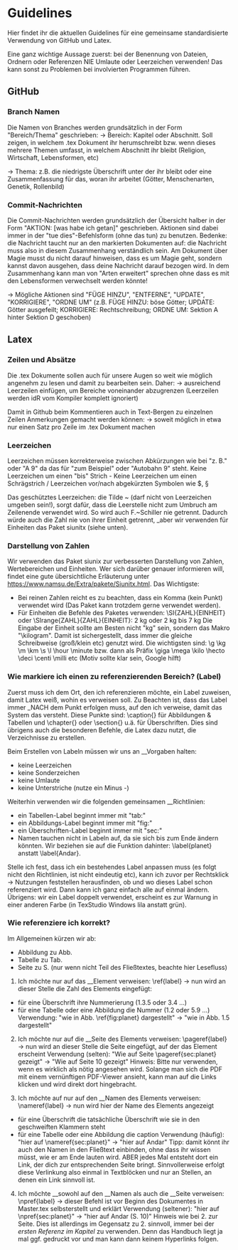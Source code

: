 # Guidelines

Hier findet ihr die aktuellen Guidelines für eine gemeinsame standardisierte Verwendung von GitHub und Latex.

Eine ganz wichtige Aussage zuerst: bei der Benennung von Dateien, Ordnern oder Referenzen NIE Umlaute oder Leerzeichen verwenden!
Das kann sonst zu Problemen bei involvierten Programmen führen.

## GitHub
### Branch Namen
Die Namen von Branches werden grundsätzlich in der Form "Bereich/Thema" geschrieben:
-> Bereich: Kapitel oder Abschnitt. 
Soll zeigen, in welchem .tex Dokument ihr herumschreibt bzw. wenn dieses mehrere Themen umfasst, in welchem Abschnitt ihr bleibt 
(Religion, Wirtschaft, Lebensformen, etc)

-> Thema: z.B. die niedrigste Überschrift unter der ihr bleibt oder eine Zusammenfassung für das, woran ihr arbeitet 
(Götter, Menschenarten, Genetik, Rollenbild)


### Commit-Nachrichten
Die Commit-Nachrichten werden grundsätzlich der Übersicht halber in der Form "AKTION: [was habe ich getan]" geschrieben. 
Aktionen sind dabei immer in der "tue dies"-Befehlsform (ohne das tun) zu benutzen. 
Bedenke: die Nachricht taucht nur an den markierten Dokumenten auf: die Nachricht muss also in diesem Zusammenhang verständlich sein. 
Am Dokument über Magie musst du nicht darauf hinweisen, dass es um Magie geht, sondern kannst davon ausgehen, dass deine Nachricht darauf bezogen wird. 
In dem Zusammenhang kann man von "Arten erweitert" sprechen ohne dass es mit den Lebensformen verwechselt werden könnte!

-> Mögliche Aktionen sind "FÜGE HINZU", "ENTFERNE", "UPDATE", "KORRIGIERE", "ORDNE UM"
(z.B. FÜGE HINZU: böse Götter; UPDATE: Götter ausgefeilt; KORRIGIERE: Rechtschreibung; ORDNE UM: Sektion A hinter Sektion D geschoben)



## Latex
### Zeilen und Absätze
Die .tex Dokumente sollen auch für unsere Augen so weit wie möglich angenehm zu lesen und damit zu bearbeiten sein. Daher:
-> ausreichend Leerzeilen einfügen, um Bereiche voneinander abzugrenzen (Leerzeilen werden idR vom Kompiler komplett ignoriert)


Damit in Github beim Kommentieren auch in Text-Bergen zu einzelnen Zeilen Anmerkungen gemacht werden können:
-> soweit möglich in etwa nur einen Satz pro Zeile im .tex Dokument machen


### Leerzeichen
Leerzeichen müssen korrekterweise zwischen Abkürzungen wie bei "z. B." oder "A 9" da das für "zum Beispiel" oder "Autobahn 9" steht.
Keine Leerzeichen um einen "bis" Strich -
Keine Leerzeichen um einen Schrägstrich /
Leerzeichen vor/nach abgekürzten Symbolen wie $, §

Das geschütztes Leerzeichen: die Tilde ~ (darf nicht von Leerzeichen umgeben sein!), sorgt dafür, dass die Leerstelle nicht zum Umbruch am Zeilenende verwendet wird.
So wird auch F.~Schiller nie getrennt.
Dadurch würde auch die Zahl nie von ihrer Einheit getrennt, _aber wir verwenden für Einheiten das Paket siunitx (siehe unten).


### Darstellung von Zahlen
Wir verwenden das Paket siunix zur verbesserten Darstellung von Zahlen, Wertebereichen und Einheiten.
Wer sich darüber genauer informieren will, findet eine gute übersichtliche Erläuterung unter https://www.namsu.de/Extra/pakete/Siunitx.html.
Das Wichtigste:
- Bei reinen Zahlen reicht es zu beachten, dass ein Komma (kein Punkt) verwendet wird (Das Paket kann trotzdem gerne verwendet werden).
- Für Einheiten die Befehle des Paketes verwenden: \SI{ZAHL}{EINHEIT} oder \SIrange{ZAHL}{ZAHL}{EINHEIT}: 2 kg oder 2 kg bis 7 kg
Die Eingabe der Einheit sollte am Besten nicht "kg" sein, sondern das Makro "\kilogram". 
Damit ist sichergestellt, dass immer die gleiche Schreibweise (groß/klein etc) genutzt wird.
Die wichtigsten sind: \g \kg \m \km \s \l \hour \minute bzw. dann als Präfix \giga \mega \kilo \hecto \deci \centi \milli etc (Motiv sollte klar sein, Google hilft)


### Wie markiere ich einen zu referenzierenden Bereich? (Label)
Zuerst muss ich dem Ort, den ich referenzieren möchte, ein Label zuweisen, damit Latex weiß, wohin es verweisen soll. 
Zu Beachten ist, dass das Label immer _NACH dem Punkt erfolgen muss, auf den ich verweise, damit das System das versteht.
Diese Punkte sind: \caption{} für Abbildungen & Tabellen und \chapter{} oder \section{} u.ä. für Überschriften.
Dies sind übrigens auch die besonderen Befehle, die Latex dazu nutzt, die Verzeichnisse zu erstellen.

Beim Erstellen von Labeln müssen wir uns an __Vorgaben halten:
- keine Leerzeichen
- keine Sonderzeichen
- keine Umlaute
- keine Unterstriche (nutze ein Minus -)

Weiterhin verwenden wir die folgenden gemeinsamen __Richtlinien:
- ein Tabellen-Label beginnt immer mit "tab:"
- ein Abbildungs-Label beginnt immer mit "fig:"
- ein Überschriften-Label beginnt immer mit "sec:"
- Namen tauchen nicht in Labeln auf, da sie sich bis zum Ende ändern könnten. Wir beziehen sie auf die Funktion dahinter: \label{planet} anstatt \label{Andar}.

Stelle ich fest, dass ich ein bestehendes Label anpassen muss (es folgt nicht den Richtlinien, ist nicht eindeutig etc), kann ich zuvor per Rechtsklick -> Nutzungen feststellen herausfinden, ob und wo dieses Label schon referenziert wird.
Dann kann ich ganz einfach alle auf einmal ändern.
Übrigens: wir ein Label doppelt verwendet, erscheint es zur Warnung in einer anderen Farbe (in TexStudio Windows lila anstatt grün).

### Wie referenziere ich korrekt?
Im Allgemeinen kürzen wir ab:
- Abbildung zu Abb. 
- Tabelle zu Tab.
- Seite zu S. (nur wenn nicht Teil des Fließtextes, beachte hier Lesefluss)

1. Ich möchte nur auf das __Element verweisen: \ref{label}
-> nun wird an dieser Stelle die Zahl des Elements eingefügt:
- für eine Überschrift ihre Nummerierung (1.3.5 oder 3.4 ...)
- für eine Tabelle oder eine Abbildung die Nummer (1.2 oder 5.9 ...)
Verwendung: "wie in Abb. \ref{fig:planet} dargestellt" -> "wie in Abb. 1.5 dargestellt"

2. Ich möchte nur auf die __Seite des Elements verweisen: \pageref{label}
-> nun wird an dieser Stelle die Seite eingefügt, auf der das Element erscheint
Verwendung (selten): "Wie auf Seite \pageref{sec:planet} gezeigt" -> "Wie auf Seite 10 gezeigt"
Hinweis: Bitte nur verwenden, wenn es wirklich als nötig angesehen wird. 
Solange man sich die PDF mit einem vernünftigen PDF-Viewer ansieht, kann man auf die Links klicken und wird direkt dort hingebracht.

3. Ich möchte auf nur auf den __Namen des Elements verweisen: \nameref{label}
-> nun wird hier der Name des Elements angezeigt
- für eine Überschrift die tatsächliche Überschrift wie sie in den geschweiften Klammern steht
- für eine Tabelle oder eine Abbildung die caption
Verwendung (häufig): "hier auf \nameref{sec:planet}" -> "hier auf Andar"
Tipp: damit könnt ihr auch den Namen in den Fließtext einbinden, ohne dass ihr wissen müsst, wie er am Ende lauten wird. 
ABER jedes Mal entsteht dort ein Link, der dich zur entsprechenden Seite bringt. 
Sinnvollerweise erfolgt diese Verlinkung also einmal in Textblöcken und nur an Stellen, an denen ein Link sinnvoll ist.

4. Ich möchte __sowohl auf den __Namen als auch die __Seite verweisen: \npref{label}
-> dieser Befehl ist vor Beginn des Dokumentes in Master.tex selbsterstellt und erklärt
Verwendung (seltener): "hier auf \npref{sec:planet}" -> "hier auf Andar (S. 10)"
Hinweis wie bei 2. zur Seite. Dies ist allerdings im Gegensatz zu 2. sinnvoll, immer bei der *ersten Referenz im Kapitel* zu verwenden.
Denn das Handbuch liegt ja mal ggf. gedruckt vor und man kann dann keinem Hyperlinks folgen.
